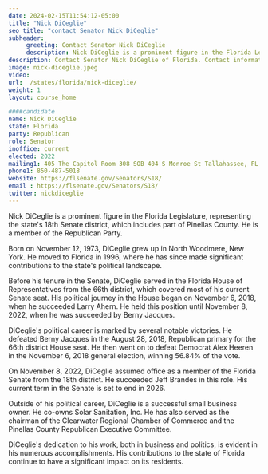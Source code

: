 ```yaml
---
date: 2024-02-15T11:54:12-05:00
title: "Nick DiCeglie"
seo_title: "contact Senator Nick DiCeglie"
subheader:
     greeting: Contact Senator Nick DiCeglie
     description: Nick DiCeglie is a prominent figure in the Florida Legislature, representing the state's 18th Senate district, which includes part of Pinellas County. He is a member of the Republican Party.
description: Contact Senator Nick DiCeglie of Florida. Contact information for Nick DiCeglie includes email address, phone number, and mailing address.
image: nick-diceglie.jpeg
video:
url:  /states/florida/nick-diceglie/
weight: 1
layout: course_home

####candidate
name: Nick DiCeglie
state: Florida
party: Republican
role: Senator
inoffice: current
elected: 2022
mailing1: 405 The Capitol Room 308 SOB 404 S Monroe St Tallahassee, FL 32399-1100
phone1: 850-487-5018
website: https://flsenate.gov/Senators/S18/
email : https://flsenate.gov/Senators/S18/
twitter: nickdiceglie
---
```


Nick DiCeglie is a prominent figure in the Florida Legislature, representing the state's 18th Senate district, which includes part of Pinellas County. He is a member of the Republican Party.

Born on November 12, 1973, DiCeglie grew up in North Woodmere, New York. He moved to Florida in 1996, where he has since made significant contributions to the state's political landscape.

Before his tenure in the Senate, DiCeglie served in the Florida House of Representatives from the 66th district, which covered most of his current Senate seat. His political journey in the House began on November 6, 2018, when he succeeded Larry Ahern. He held this position until November 8, 2022, when he was succeeded by Berny Jacques.

DiCeglie's political career is marked by several notable victories. He defeated Berny Jacques in the August 28, 2018, Republican primary for the 66th district House seat. He then went on to defeat Democrat Alex Heeren in the November 6, 2018 general election, winning 56.84% of the vote.

On November 8, 2022, DiCeglie assumed office as a member of the Florida Senate from the 18th district. He succeeded Jeff Brandes in this role. His current term in the Senate is set to end in 2026.

Outside of his political career, DiCeglie is a successful small business owner. He co-owns Solar Sanitation, Inc. He has also served as the chairman of the Clearwater Regional Chamber of Commerce and the Pinellas County Republican Executive Committee.

DiCeglie's dedication to his work, both in business and politics, is evident in his numerous accomplishments. His contributions to the state of Florida continue to have a significant impact on its residents.
